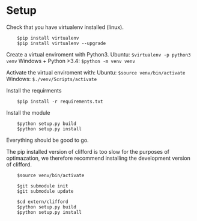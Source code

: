 # Setup

Check that you have virtualenv installed (linux).

```
    $pip install virtualenv
    $pip install virtualenv --upgrade
```

Create a virtual enviroment with Python3.
Ubuntu: ```$virtualenv -p python3 venv```
Windows + Python >3.4: ```$python -m venv venv```

Activate the virtual enviroment with:
Ubuntu: ``` $source venv/bin/activate ```
Windows: ``` $./venv/Scripts/activate ```

Install the requirments 
```
    $pip install -r requirements.txt 
```

Install the module
```
    $python setup.py build
    $python setup.py install
```


Everything should be good to go. 

The pip installed version of clifford is too slow for the purposes of optimazation,
we therefore recommend installing the development version of clifford. 

```
    $source venv/bin/activate

    $git submodule init 
    $git submodule update

    $cd extern/clifford
    $python setup.py build
    $python setup.py install
```



